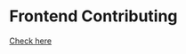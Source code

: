 # Frontend Contributing

[Check here](https://gitlab.devpack.cc/wisdom/dataplatform/services/self-service-dashboard/-/wikis/前端開發/環境與架構)
